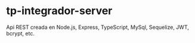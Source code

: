 # tp-integrador-server

Api REST creada en Node.js, Express, TypeScript, MySql, Sequelize, JWT, bcrypt, etc. 
